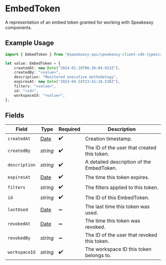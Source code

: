 # EmbedToken

A representation of an embed token granted for working with Speakeasy components.

## Example Usage

```typescript
import { EmbedToken } from "@speakeasy-api/speakeasy-client-sdk-typescript/sdk/models/shared";

let value: EmbedToken = {
    createdAt: new Date("2024-01-18T06:36:04.013Z"),
    createdBy: "<value>",
    description: "Monitored executive methodology",
    expiresAt: new Date("2023-04-24T23:41:18.538Z"),
    filters: "<value>",
    id: "<id>",
    workspaceId: "<value>",
};
```

## Fields

| Field                                                                                         | Type                                                                                          | Required                                                                                      | Description                                                                                   |
| --------------------------------------------------------------------------------------------- | --------------------------------------------------------------------------------------------- | --------------------------------------------------------------------------------------------- | --------------------------------------------------------------------------------------------- |
| `createdAt`                                                                                   | [Date](https://developer.mozilla.org/en-US/docs/Web/JavaScript/Reference/Global_Objects/Date) | :heavy_check_mark:                                                                            | Creation timestamp.                                                                           |
| `createdBy`                                                                                   | *string*                                                                                      | :heavy_check_mark:                                                                            | The ID of the user that created this token.                                                   |
| `description`                                                                                 | *string*                                                                                      | :heavy_check_mark:                                                                            | A detailed description of the EmbedToken.                                                     |
| `expiresAt`                                                                                   | [Date](https://developer.mozilla.org/en-US/docs/Web/JavaScript/Reference/Global_Objects/Date) | :heavy_check_mark:                                                                            | The time this token expires.                                                                  |
| `filters`                                                                                     | *string*                                                                                      | :heavy_check_mark:                                                                            | The filters applied to this token.                                                            |
| `id`                                                                                          | *string*                                                                                      | :heavy_check_mark:                                                                            | The ID of this EmbedToken.                                                                    |
| `lastUsed`                                                                                    | [Date](https://developer.mozilla.org/en-US/docs/Web/JavaScript/Reference/Global_Objects/Date) | :heavy_minus_sign:                                                                            | The last time this token was used.                                                            |
| `revokedAt`                                                                                   | [Date](https://developer.mozilla.org/en-US/docs/Web/JavaScript/Reference/Global_Objects/Date) | :heavy_minus_sign:                                                                            | The time this token was revoked.                                                              |
| `revokedBy`                                                                                   | *string*                                                                                      | :heavy_minus_sign:                                                                            | The ID of the user that revoked this token.                                                   |
| `workspaceId`                                                                                 | *string*                                                                                      | :heavy_check_mark:                                                                            | The workspace ID this token belongs to.                                                       |